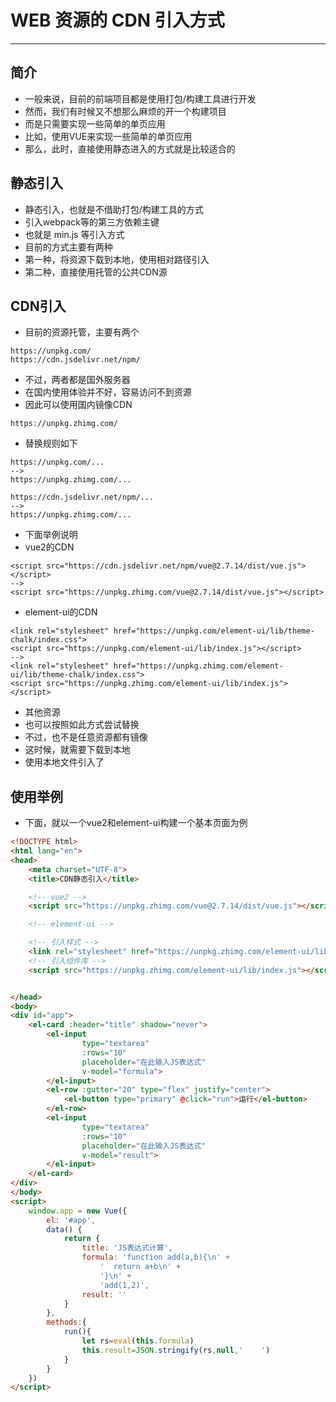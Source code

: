# WEB 资源的 CDN 引入方式

---

## 简介
- 一般来说，目前的前端项目都是使用打包/构建工具进行开发
- 然而，我们有时候又不想那么麻烦的开一个构建项目
- 而是只需要实现一些简单的单页应用
- 比如，使用VUE来实现一些简单的单页应用
- 那么，此时，直接使用静态进入的方式就是比较适合的

## 静态引入
- 静态引入，也就是不借助打包/构建工具的方式
- 引入webpack等的第三方依赖主键
- 也就是 min.js 等引入方式
- 目前的方式主要有两种
- 第一种，将资源下载到本地，使用相对路径引入
- 第二种，直接使用托管的公共CDN源

## CDN引入
- 目前的资源托管，主要有两个
```shell script
https://unpkg.com/
https://cdn.jsdelivr.net/npm/
```
- 不过，两者都是国外服务器
- 在国内使用体验并不好，容易访问不到资源
- 因此可以使用国内镜像CDN
```shell script
https://unpkg.zhimg.com/
```
- 替换规则如下
```shell script
https://unpkg.com/...
-->
https://unpkg.zhimg.com/...

https://cdn.jsdelivr.net/npm/...
-->
https://unpkg.zhimg.com/...
```
- 下面举例说明
- vue2的CDN
```shell script
<script src="https://cdn.jsdelivr.net/npm/vue@2.7.14/dist/vue.js"></script>
-->
<script src="https://unpkg.zhimg.com/vue@2.7.14/dist/vue.js"></script>
```
- element-ui的CDN
```shell script
<link rel="stylesheet" href="https://unpkg.com/element-ui/lib/theme-chalk/index.css">
<script src="https://unpkg.com/element-ui/lib/index.js"></script>
-->
<link rel="stylesheet" href="https://unpkg.zhimg.com/element-ui/lib/theme-chalk/index.css">
<script src="https://unpkg.zhimg.com/element-ui/lib/index.js"></script>
```
- 其他资源
- 也可以按照如此方式尝试替换
- 不过，也不是任意资源都有镜像
- 这时候，就需要下载到本地
- 使用本地文件引入了

## 使用举例
- 下面，就以一个vue2和element-ui构建一个基本页面为例
```html
<!DOCTYPE html>
<html lang="en">
<head>
    <meta charset="UTF-8">
    <title>CDN静态引入</title>

    <!-- vue2 -->
    <script src="https://unpkg.zhimg.com/vue@2.7.14/dist/vue.js"></script>

    <!-- element-ui -->

    <!-- 引入样式 -->
    <link rel="stylesheet" href="https://unpkg.zhimg.com/element-ui/lib/theme-chalk/index.css">
    <!-- 引入组件库 -->
    <script src="https://unpkg.zhimg.com/element-ui/lib/index.js"></script>


</head>
<body>
<div id="app">
    <el-card :header="title" shadow="never">
        <el-input
                type="textarea"
                :rows="10"
                placeholder="在此输入JS表达式"
                v-model="formula">
        </el-input>
        <el-row :gutter="20" type="flex" justify="center">
            <el-button type="primary" @click="run">运行</el-button>
        </el-row>
        <el-input
                type="textarea"
                :rows="10"
                placeholder="在此输入JS表达式"
                v-model="result">
        </el-input>
    </el-card>
</div>
</body>
<script>
    window.app = new Vue({
        el: '#app',
        data() {
            return {
                title: 'JS表达式计算',
                formula: 'function add(a,b){\n' +
                    '  return a+b\n' +
                    '}\n' +
                    'add(1,2)',
                result: ''
            }
        },
        methods:{
            run(){
                let rs=eval(this.formula)
                this.result=JSON.stringify(rs,null,'    ')
            }
        }
    })
</script>
```

